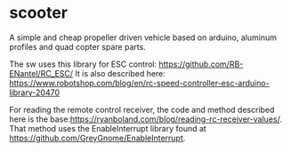 # scooter
A simple and cheap propeller driven vehicle based on arduino, aluminum profiles and quad copter spare parts.

The sw uses this library for ESC control: https://github.com/RB-ENantel/RC_ESC/
It is also described here: https://www.robotshop.com/blog/en/rc-speed-controller-esc-arduino-library-20470

For reading the remote control receiver, the code and method described here is the base:https://ryanboland.com/blog/reading-rc-receiver-values/. That method uses the EnableInterrupt library found at https://github.com/GreyGnome/EnableInterrupt.


